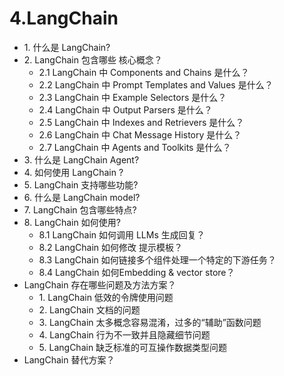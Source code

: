 # 4.LangChain

-   1\.  什么是 LangChain?
-   2\.  LangChain 包含哪些 核心概念？
    -   2.1 LangChain 中 Components and Chains 是什么？
    -   2.2 LangChain 中 Prompt Templates and Values 是什么？
    -   2.3 LangChain 中 Example Selectors 是什么？
    -   2.4 LangChain 中 Output Parsers 是什么？
    -   2.5 LangChain 中 Indexes and Retrievers 是什么？
    -   2.6 LangChain 中 Chat Message History 是什么？
    -   2.7 LangChain 中 Agents and Toolkits 是什么？
-   3\.  什么是 LangChain Agent?
-   4\.  如何使用 LangChain ?
-   5\.  LangChain 支持哪些功能?
-   6\.  什么是 LangChain model?
-   7\.  LangChain 包含哪些特点?
-   8\.  LangChain 如何使用?
    -   8.1 LangChain 如何调用 LLMs 生成回复？
    -   8.2 LangChain 如何修改 提示模板？
    -   8.3 LangChain 如何链接多个组件处理一个特定的下游任务？
    -   8.4 LangChain 如何Embedding & vector store？
-   LangChain 存在哪些问题及方法方案？
    -   1\.  LangChain 低效的令牌使用问题
    -   2\.  LangChain 文档的问题
    -   3\.  LangChain 太多概念容易混淆，过多的“辅助”函数问题
    -   4\.  LangChain 行为不一致并且隐藏细节问题
    -   5\.  LangChain 缺乏标准的可互操作数据类型问题
-   LangChain 替代方案？
